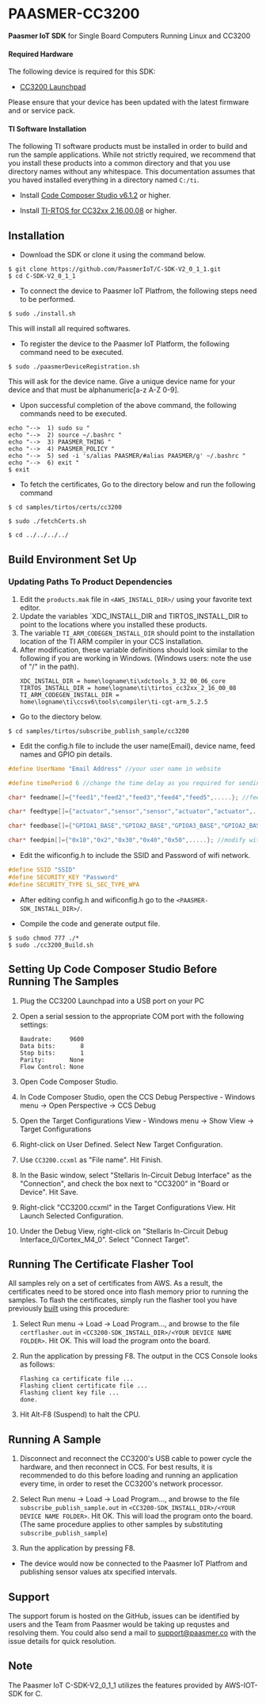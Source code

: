 # PAASMER-CC3200
**Paasmer IoT SDK** for Single Board Computers Running Linux and CC3200 

<a name="RequiredHW"></a>
#### Required Hardware
The following device is required for this SDK:
- [CC3200 Launchpad](http://www.ti.com/tool/cc3200-launchxl)

Please ensure that your device has been updated with the latest firmware and or service pack.

<a name="TI-SW"></a>
#### TI Software Installation
The following TI software products must be installed in order to build and run the sample applications. While not strictly required, we recommend that you install these products into a common directory and that you use directory names without any whitespace. This documentation assumes that you haved installed everything in a directory named `C:/ti`.

- Install [Code Composer Studio v6.1.2](http://www.ti.com/tool/ccstudio?keyMatch=code%20composer%20studio) or higher.

- Install [TI-RTOS for CC32xx 2.16.00.08](http://downloads.ti.com/dsps/dsps_public_sw/sdo_sb/targetcontent/tirtos/index.html) or higher.


## Installation

* Download the SDK or clone it using the command below.
```
$ git clone https://github.com/PaasmerIoT/C-SDK-V2_0_1_1.git
$ cd C-SDK-V2_0_1_1
```

* To connect the device to Paasmer IoT Platfrom, the following steps need to be performed.


```
$ sudo ./install.sh
```
This will install all required softwares.
* To register the device to the Paasmer IoT Platform, the following command need to be executed.

```
$ sudo ./paasmerDeviceRegistration.sh
```
This will ask for the device name. Give a unique device name for your device and that must be alphanumeric[a-z A-Z 0-9].

* Upon successful completion of the above command, the following commands need to be executed.
```
echo "-->  1) sudo su "
echo "-->  2) source ~/.bashrc "
echo "-->  3) PAASMER_THING "
echo "-->  4) PAASMER_POLICY "
echo "-->  5) sed -i 's/alias PAASMER/#alias PAASMER/g' ~/.bashrc "
echo "-->  6) exit "
$ exit
```

* To fetch the certificates, Go to the directory below and run the following command
```
$ cd samples/tirtos/certs/cc3200

$ sudo ./fetchCerts.sh

$ cd ../../../../
```


<a name="Enviro-Setup"></a>
## Build Environment Set Up
### Updating Paths To Product Dependencies
1. Edit the `products.mak` file in `<AWS_INSTALL_DIR>/` using your favorite text editor.
2. Update the variables `XDC_INSTALL_DIR and TIRTOS_INSTALL_DIR to point to the locations where you installed these products.
3. The variable `TI_ARM_CODEGEN_INSTALL_DIR` should point to the installation location of the TI ARM compiler in your CCS installation.
4. After modification, these variable definitions should look similar to the following if you are working in Windows. (Windows users: note the use of "/" in the path).
    ```
    XDC_INSTALL_DIR = home\logname\ti\xdctools_3_32_00_06_core
    TIRTOS_INSTALL_DIR = home\logname\ti\tirtos_cc32xx_2_16_00_08
    TI_ARM_CODEGEN_INSTALL_DIR = home\logname\ti\ccsv6\tools\compiler\ti-cgt-arm_5.2.5
    ```

* Go to the diectory below.
```
$ cd samples/tirtos/subscribe_publish_sample/cc3200
```

* Edit the config.h file to include the user name(Email), device name, feed names and GPIO pin details.

```c
#define UserName "Email Address" //your user name in website

#define timePeriod 6 //change the time delay as you required for sending actuator values to paasmer cloud

char* feedname[]={"feed1","feed2","feed3","feed4","feed5",.....}; //feed names you use in the website

char* feedtype[]={"actuator","sensor","sensor","actuator","actuator",.....}; //modify with the type of feeds i.e., actuator or sensor

char* feedbase[]={"GPIOA1_BASE","GPIOA2_BASE","GPIOA3_BASE","GPIOA2_BASE","GPIOA2_BASE",.....}; //modify with the GPIO Bases which you connected the devices (actuator or sensor)

char* feedpin[]={"0x10","0x2","0x30","0x40","0x50",.....}; //modify with GPIO Hexnumbers for the selected pin
```
* Edit the wificonfig.h to include the SSID and Password of wifi network.
```c
#define SSID "SSID"
#define SECURITY_KEY "Password"
#define SECURITY_TYPE SL_SEC_TYPE_WPA
```

* After editing config.h and wificonfig.h go to the `<PAASMER-SDK_INSTALL_DIR>/`.
      
* Compile the code and generate output file.
```
$ sudo chmod 777 ./*
$ sudo ./cc3200_Build.sh 
```
<a name="Setup-CCS"></a>
## Setting Up Code Composer Studio Before Running The Samples
1. Plug the CC3200 Launchpad into a USB port on your PC

2. Open a serial session to the appropriate COM port with the following settings:

    ```
    Baudrate:     9600
    Data bits:       8
    Stop bits:       1
    Parity:       None
    Flow Control: None
    ```

3. Open Code Composer Studio.

4. In Code Composer Studio, open the CCS Debug Perspective - Windows menu -> Open Perspective -> CCS Debug

5. Open the Target Configurations View - Windows menu -> Show View -> Target Configurations

6. Right-click on User Defined. Select New Target Configuration.

7. Use `CC3200.ccxml` as "File name". Hit Finish.

8. In the Basic window, select "Stellaris In-Circuit Debug Interface" as the "Connection", and check the box next to "CC3200" in "Board or Device". Hit Save.

9. Right-click "CC3200.ccxml" in the Target Configurations View. Hit Launch Selected Configuration.

10. Under the Debug View, right-click on "Stellaris In-Circuit Debug Interface_0/Cortex_M4_0". Select "Connect Target".

<a name="Run-TOOL"></a>
## Running The Certificate Flasher Tool
All samples rely on a set of certificates from AWS. As a result, the certificates need to be stored once into flash memory prior to running the samples. To flash the certificates, simply run the flasher tool you have previously [built](#Build-TOOL) using this procedure:

1. Select Run menu -> Load -> Load Program..., and browse to the file `certflasher.out` in `<CC3200-SDK_INSTALL_DIR>/<YOUR DEVICE NAME FOLDER>`. Hit OK. This will load the program onto the board.

2. Run the application by pressing F8. The output in the CCS Console looks as follows:

    ```
    Flashing ca certificate file ...
    Flashing client certificate file ...
    Flashing client key file ...
    done.
    ```
3. Hit Alt-F8 (Suspend) to halt the CPU.

<a name="Run-SAMPLE"></a>
## Running A Sample
1. Disconnect and reconnect the CC3200's USB cable to power cycle the hardware, and then reconnect in CCS.  For best results, it is recommended to do this before loading and running an application every time, in order to reset the CC3200's network processor.

2. Select Run menu -> Load -> Load Program..., and browse to the file `subscribe_publish_sample.out` in `<CC3200-SDK_INSTALL_DIR>/<YOUR DEVICE NAME FOLDER>`. Hit OK. This will load the program onto the board. (The same procedure applies to other samples by substituting `subscribe_publish_sample`)

3. Run the application by pressing F8.

* The device would now be connected to the Paasmer IoT Platfrom and publishing sensor values atx specified intervals.

## Support

The support forum is hosted on the GitHub, issues can be identified by users and the Team from Paasmer would be taking up requstes and resolving them. You could also send a mail to support@paasmer.co with the issue details for quick resolution.

## Note

The Paasmer IoT C-SDK-V2_0_1_1 utilizes the features provided by AWS-IOT-SDK for C.
